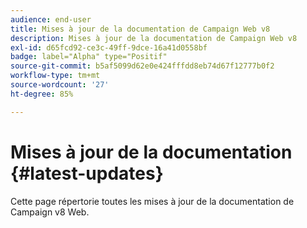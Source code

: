 ```yaml
---
audience: end-user
title: Mises à jour de la documentation de Campaign Web v8
description: Mises à jour de la documentation de Campaign Web v8
exl-id: d65fcd92-ce3c-49ff-9dce-16a41d0558bf
badge: label="Alpha" type="Positif"
source-git-commit: b5af5099d62e0e424fffdd8eb74d67f12777b0f2
workflow-type: tm+mt
source-wordcount: '27'
ht-degree: 85%

---
```


# Mises à jour de la documentation {#latest-updates}

Cette page répertorie toutes les mises à jour de la documentation de Campaign v8 Web.
